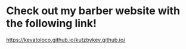 # Check out my barber website with the following link!

https://kevatoloco.github.io/kutzbykev.github.io/
